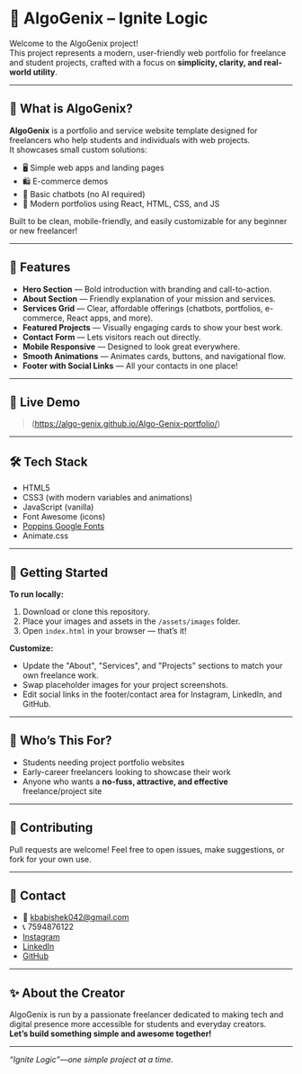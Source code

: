 # 🚀 AlgoGenix – Ignite Logic

Welcome to the AlgoGenix project!  
This project represents a modern, user-friendly web portfolio for freelance and student projects, crafted with a focus on **simplicity, clarity, and real-world utility**.

---

## 🌟 What is AlgoGenix?

**AlgoGenix** is a portfolio and service website template designed for freelancers who help students and individuals with web projects.  
It showcases small custom solutions:
- 🖥️ Simple web apps and landing pages
- 🛍️ E-commerce demos
- 🤖 Basic chatbots (no AI required)
- 👤 Modern portfolios using React, HTML, CSS, and JS

Built to be clean, mobile-friendly, and easily customizable for any beginner or new freelancer!

---

## 💼 Features

- **Hero Section** — Bold introduction with branding and call-to-action.
- **About Section** — Friendly explanation of your mission and services.
- **Services Grid** — Clear, affordable offerings (chatbots, portfolios, e-commerce, React apps, and more).
- **Featured Projects** — Visually engaging cards to show your best work.
- **Contact Form** — Lets visitors reach out directly.
- **Mobile Responsive** — Designed to look great everywhere.
- **Smooth Animations** — Animates cards, buttons, and navigational flow.
- **Footer with Social Links** — All your contacts in one place!

---

## 📸 Live Demo

> (https://algo-genix.github.io/Algo-Genix-portfolio/)

---

## 🛠️ Tech Stack

- HTML5
- CSS3 (with modern variables and animations)
- JavaScript (vanilla)
- Font Awesome (icons)
- [Poppins Google Fonts](https://fonts.google.com/specimen/Poppins)
- Animate.css

---

## 🚩 Getting Started

**To run locally:**
1. Download or clone this repository.
2. Place your images and assets in the `/assets/images` folder.
3. Open `index.html` in your browser — that’s it!

**Customize:**
- Update the "About", "Services", and "Projects" sections to match your own freelance work.
- Swap placeholder images for your project screenshots.
- Edit social links in the footer/contact area for Instagram, LinkedIn, and GitHub.

---

## 👤 Who’s This For?

- Students needing project portfolio websites
- Early-career freelancers looking to showcase their work
- Anyone who wants a **no-fuss, attractive, and effective** freelance/project site

---

## 🤝 Contributing

Pull requests are welcome! Feel free to open issues, make suggestions, or fork for your own use.

---

## 📣 Contact

- 📧 kbabishek042@gmail.com
- 📞 7594876122
- [Instagram](#)
- [LinkedIn](#)
- [GitHub](#)

---

## ✨ About the Creator

AlgoGenix is run by a passionate freelancer dedicated to making tech and digital presence more accessible for students and everyday creators.  
**Let’s build something simple and awesome together!**

---

*“Ignite Logic”—one simple project at a time.*

